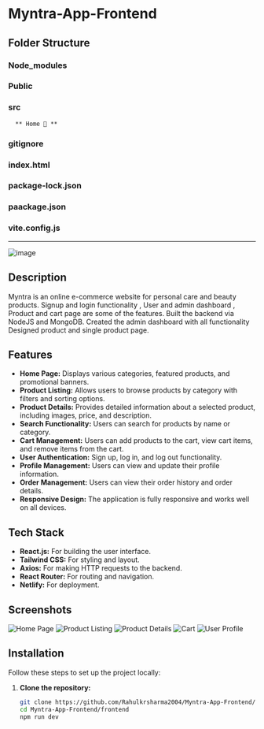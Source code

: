 # Myntra-App-Frontend
## Folder Structure
   ### Node_modules
   ### Public
   ### src
      ** Home 🏡 **
   ### gitignore
   ### index.html
   ### package-lock.json
   ### paackage.json
   ### vite.config.js
   
--------------------------------------------------------------
![image](https://github.com/Rahulkrsharma2004/Myntra-App-Frontend/assets/139108196/3c84c66b-5ec5-4a44-913e-e09270dcd727)


## Description

Myntra is an online e-commerce website for personal care and beauty products. Signup and login functionality , User and admin dashboard , Product and cart page are some of the features. Built the backend via NodeJS and MongoDB. Created the admin dashboard with all functionality Designed product and single product page.

## Features

- **Home Page:** Displays various categories, featured products, and promotional banners.
- **Product Listing:** Allows users to browse products by category with filters and sorting options.
- **Product Details:** Provides detailed information about a selected product, including images, price, and description.
- **Search Functionality:** Users can search for products by name or category.
- **Cart Management:** Users can add products to the cart, view cart items, and remove items from the cart.
- **User Authentication:** Sign up, log in, and log out functionality.
- **Profile Management:** Users can view and update their profile information.
- **Order Management:** Users can view their order history and order details.
- **Responsive Design:** The application is fully responsive and works well on all devices.

## Tech Stack

- **React.js:** For building the user interface.
- **Tailwind CSS:** For styling and layout.
- **Axios:** For making HTTP requests to the backend.
- **React Router:** For routing and navigation.
- **Netlify:** For deployment.

## Screenshots

![Home Page](./screenshots/home-page.png)
![Product Listing](./screenshots/product-listing.png)
![Product Details](./screenshots/product-details.png)
![Cart](./screenshots/cart.png)
![User Profile](./screenshots/user-profile.png)

## Installation

Follow these steps to set up the project locally:

1. **Clone the repository:**

   ```sh
   git clone https://github.com/Rahulkrsharma2004/Myntra-App-Frontend/frontend.git
   cd Myntra-App-Frontend/frontend
   npm run dev


